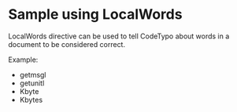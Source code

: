 # Sample using LocalWords

LocalWords directive can be used to tell CodeTypo about words in a document to be considered correct.

Example:

- getmsgl
- getunitl
- Kbyte
- Kbytes

<!--- LocalWords: rstmbk num getl getmsgl Kbytes Kbyte getunitl -->
